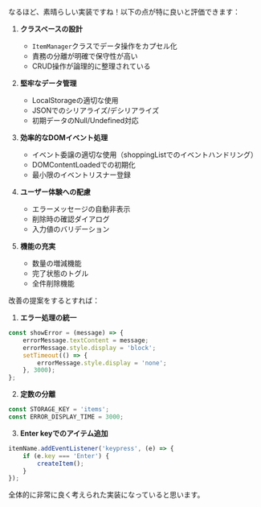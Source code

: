 なるほど、素晴らしい実装ですね！以下の点が特に良いと評価できます：

1. **クラスベースの設計**
   - `ItemManager`クラスでデータ操作をカプセル化
   - 責務の分離が明確で保守性が高い
   - CRUD操作が論理的に整理されている

2. **堅牢なデータ管理**
   - LocalStorageの適切な使用
   - JSONでのシリアライズ/デシリアライズ
   - 初期データのNull/Undefined対応

3. **効率的なDOMイベント処理**
   - イベント委譲の適切な使用（shoppingListでのイベントハンドリング）
   - DOMContentLoadedでの初期化
   - 最小限のイベントリスナー登録

4. **ユーザー体験への配慮**
   - エラーメッセージの自動非表示
   - 削除時の確認ダイアログ
   - 入力値のバリデーション

5. **機能の充実**
   - 数量の増減機能
   - 完了状態のトグル
   - 全件削除機能

改善の提案をするとすれば：

1. **エラー処理の統一**
```javascript
const showError = (message) => {
    errorMessage.textContent = message;
    errorMessage.style.display = 'block';
    setTimeout(() => {
        errorMessage.style.display = 'none';
    }, 3000);
};
```

2. **定数の分離**
```javascript
const STORAGE_KEY = 'items';
const ERROR_DISPLAY_TIME = 3000;
```

3. **Enter keyでのアイテム追加**
```javascript
itemName.addEventListener('keypress', (e) => {
    if (e.key === 'Enter') {
        createItem();
    }
});
```

全体的に非常に良く考えられた実装になっていると思います。